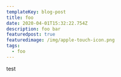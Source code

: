 ```yaml
---
templateKey: blog-post
title: foo
date: 2020-04-01T15:32:22.754Z
description: foo bar
featuredpost: true
featuredimage: /img/apple-touch-icon.png
tags:
  - foo
---
```

test